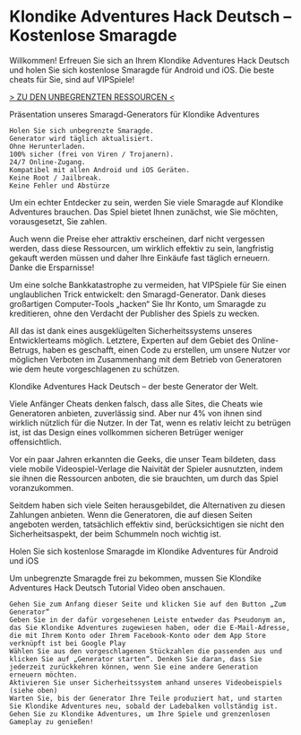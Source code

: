 # Klondike Adventures Hack Deutsch – Kostenlose Smaragde
Willkommen! Erfreuen Sie sich an Ihrem Klondike Adventures Hack Deutsch und holen Sie sich kostenlose Smaragde für Android und iOS. Die beste cheats für Sie, sind auf VIPSpiele!
 

[> ZU DEN UNBEGRENZTEN RESSOURCEN <](https://vipspiele.com/klondike-adventures-hack-deutsch-kostenlose-smaragde/)
 
Präsentation unseres Smaragd-Generators für Klondike Adventures

 

    Holen Sie sich unbegrenzte Smaragde.
    Generator wird täglich aktualisiert.
    Ohne Herunterladen.
    100% sicher (frei von Viren / Trojanern).
    24/7 Online-Zugang.
    Kompatibel mit allen Android und iOS Geräten.
    Keine Root / Jailbreak.
    Keine Fehler und Abstürze

 

Um ein echter Entdecker zu sein, werden Sie viele Smaragde auf Klondike Adventures brauchen. Das Spiel bietet Ihnen zunächst, wie Sie möchten, vorausgesetzt, Sie zahlen.

Auch wenn die Preise eher attraktiv erscheinen, darf nicht vergessen werden, dass diese Ressourcen, um wirklich effektiv zu sein, langfristig gekauft werden müssen und daher Ihre Einkäufe fast täglich erneuern. Danke die Ersparnisse!

Um eine solche Bankkatastrophe zu vermeiden, hat VIPSpiele für Sie einen unglaublichen Trick entwickelt: den Smaragd-Generator. Dank dieses großartigen Computer-Tools „hacken“ Sie Ihr Konto, um Smaragde zu kreditieren, ohne den Verdacht der Publisher des Spiels zu wecken.

All das ist dank eines ausgeklügelten Sicherheitssystems unseres Entwicklerteams möglich. Letztere, Experten auf dem Gebiet des Online-Betrugs, haben es geschafft, einen Code zu erstellen, um unsere Nutzer vor möglichen Verboten im Zusammenhang mit dem Betrieb von Generatoren wie dem heute vorgeschlagenen zu schützen.

 
Klondike Adventures Hack Deutsch – der beste Generator der Welt.

 

Viele Anfänger Cheats denken falsch, dass alle Sites, die Cheats wie Generatoren anbieten, zuverlässig sind. Aber nur 4% von ihnen sind wirklich nützlich für die Nutzer. In der Tat, wenn es relativ leicht zu betrügen ist, ist das Design eines vollkommen sicheren Betrüger weniger offensichtlich.

Vor ein paar Jahren erkannten die Geeks, die unser Team bildeten, dass viele mobile Videospiel-Verlage die Naivität der Spieler ausnutzten, indem sie ihnen die Ressourcen anboten, die sie brauchten, um durch das Spiel voranzukommen.

Seitdem haben sich viele Seiten herausgebildet, die Alternativen zu diesen Zahlungen anbieten. Wenn die Generatoren, die auf diesen Seiten angeboten werden, tatsächlich effektiv sind, berücksichtigen sie nicht den Sicherheitsaspekt, der beim Schummeln noch wichtig ist.

 

 
Holen Sie sich kostenlose Smaragde im Klondike Adventures für Android und iOS

 

Um unbegrenzte Smaragde frei zu bekommen, mussen Sie Klondike Adventures Hack Deutsch Tutorial Video oben anschauen.

    Gehen Sie zum Anfang dieser Seite und klicken Sie auf den Button „Zum Generator“
    Geben Sie in der dafür vorgesehenen Leiste entweder das Pseudonym an, das Sie Klondike Adventures zugewiesen haben, oder die E-Mail-Adresse, die mit Ihrem Konto oder Ihrem Facebook-Konto oder dem App Store verknüpft ist bei Google Play
    Wählen Sie aus den vorgeschlagenen Stückzahlen die passenden aus und klicken Sie auf „Generator starten“. Denken Sie daran, dass Sie jederzeit zurückkehren können, wenn Sie eine andere Generation erneuern möchten.
    Aktivieren Sie unser Sicherheitssystem anhand unseres Videobeispiels (siehe oben)
    Warten Sie, bis der Generator Ihre Teile produziert hat, und starten Sie Klondike Adventures neu, sobald der Ladebalken vollständig ist.
    Gehen Sie zu Klondike Adventures, um Ihre Spiele und grenzenlosen Gameplay zu genießen!
